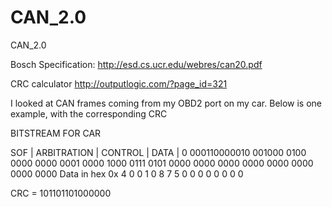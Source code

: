 # CAN_2.0
CAN_2.0

Bosch Specification: http://esd.cs.ucr.edu/webres/can20.pdf 

CRC calculator
http://outputlogic.com/?page_id=321


I looked at CAN frames coming from my OBD2 port on my car. Below is one example, with the corresponding CRC

BITSTREAM FOR CAR

SOF |  ARBITRATION | CONTROL |                                     DATA                                       |
0     000110000010   001000    0100 0000 0000 0001 0000 1000 0111 0101 0000 0000 0000 0000 0000 0000 0000 0000
       Data in hex          0x  4    0    0    1    0    8    7    5    0    0    0    0    0    0    0    0 
                            
                            
                            
 CRC = 101101101000000
